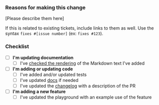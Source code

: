 ### Reasons for making this change

[Please describe them here]

If this is related to existing tickets, include links to them as well. Use the syntax `fixes #[issue number]` (ex: `fixes #123`).

### Checklist

* [ ] **I'm updating documentation**
  - [ ] I've [checked the rendering](https://react-jsonschema-form.readthedocs.io/en/latest/#contributing) of the Markdown text I've added
* [ ] **I'm adding or updating code**
  - [ ] I've added and/or updated tests
  - [ ] I've updated [docs](https://react-jsonschema-form.readthedocs.io/) if needed
  - [ ] I've updated the [changelog](https://github.com/rjsf-team/react-jsonschema-form/blob/master/CHANGELOG.md) with a description of the PR
* [ ] **I'm adding a new feature**
  - [ ] I've updated the playground with an example use of the feature

